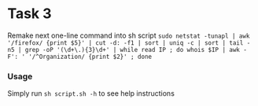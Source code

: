 # Task 3
Remake next one-line command into sh script
`sudo netstat -tunapl | awk '/firefox/ {print $5}' | cut -d: -f1 | sort | uniq -c | sort | tail -n5 | grep -oP '(\d+\.){3}\d+' | while read IP ; do whois $IP | awk -F': ' '/^Organization/ {print $2}' ; done`

### Usage
Simply run `sh script.sh -h` to see help instructions
